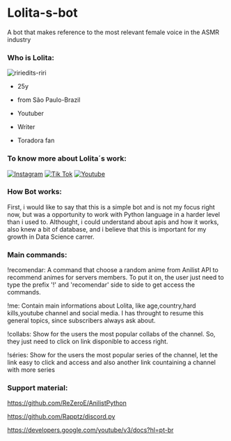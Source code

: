 # Lolita-s-bot
A bot that makes reference to the most relevant female voice in the ASMR industry
### Who is Lolita:
![ririedits-riri](https://user-images.githubusercontent.com/118206264/212210221-0ba7e698-910f-4100-aeb0-9233830ee700.gif)

- 25y
- from São Paulo-Brazil
 
- Youtuber
- Writer
- Toradora fan


### To know more about Lolita´s work:



[![Instagram](https://img.shields.io/badge/Instagram-E4405F?style=for-the-badge&logo=instagram&logoColor=white)](https://www.instagram.com/asmr_lolita/) 
[![Tik Tok](https://img.shields.io/badge/TikTok-000000?style=for-the-badge&logo=tiktok&logoColor=white)](https://www.tiktok.com/@asmrlolita_?lang=pt-BR&is_from_webapp=1&sender_device=mobile&sender_web_id=7177059007311087110)
[![Youtube](https://img.shields.io/badge/YouTube-FF0000?style=for-the-badge&logo=youtube&logoColor=white)](https://youtube.com/@asmrlolita)


### How Bot works:
First, i would like to say that this is a simple bot and is not my focus right now, but was a opportunity to work with Python language in a harder level than i used to. Althought, i could understand about apis and how it works, also knew a bit of database, and i believe that this is important for my growth in Data Science carrer.

### Main commands:
!recomendar: A command that choose a random anime from Anilist API to recommend animes for servers members. To put it on, the user just need to type the prefix '!' and 'recomendar' side to side to get access the commands.

!me: Contain main informations about Lolita, like age,country,hard kills,youtube channel and social media. I has throught to resume this general topics, since subscribers always ask about.

!collabs: Show for the users the most popular collabs of the channel. So, they just need to click on link disponible to access right.

!séries: Show for the users the most popular series of the channel, let the link easy to click and access and also another link countaining a channel with more series

### Support material:
https://github.com/ReZeroE/AnilistPython

https://github.com/Rapptz/discord.py

https://developers.google.com/youtube/v3/docs?hl=pt-br



